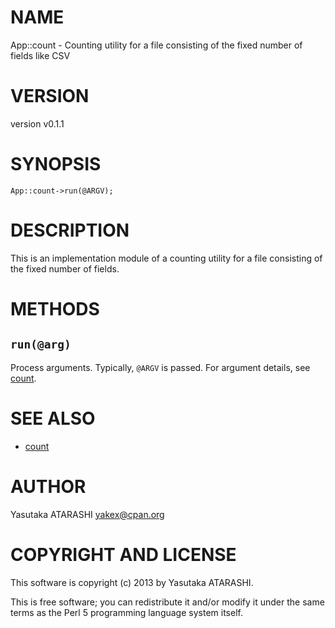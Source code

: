 # NAME

App::count - Counting utility for a file consisting of the fixed number of fields like CSV

# VERSION

version v0.1.1

# SYNOPSIS

    App::count->run(@ARGV);

# DESCRIPTION

This is an implementation module of a counting utility for a file consisting of the fixed number of fields.

# METHODS

## `run(@arg)`

Process arguments. Typically, `@ARGV` is passed. For argument details, see [count](https://metacpan.org/pod/count).

# SEE ALSO

- [count](https://metacpan.org/pod/count)

# AUTHOR

Yasutaka ATARASHI <yakex@cpan.org>

# COPYRIGHT AND LICENSE

This software is copyright (c) 2013 by Yasutaka ATARASHI.

This is free software; you can redistribute it and/or modify it under
the same terms as the Perl 5 programming language system itself.
